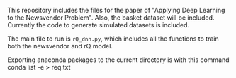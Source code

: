 This repository includes the files for the paper of "Applying Deep Learning to the Newsvendor Problem". 
Also, the basket dataset will be included. Currently the code to generate simulated datasets is included.  

The main file to run is `rQ_dnn.py`, which includes all the functions to train both the newsvendor and rQ model.

<!-- Extra -->
Exporting anaconda packages to the current directory is with this command
    conda list -e > req.txt